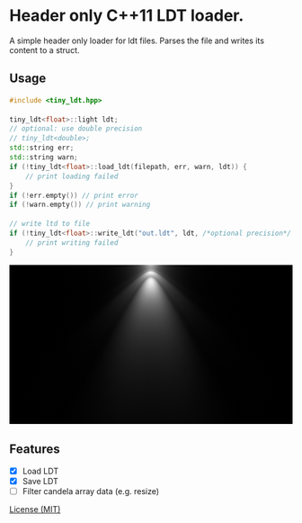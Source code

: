 # Header only C++11 LDT loader.
A simple header only loader for ldt files. Parses the file and writes its content to a struct. 

## Usage
```c++
#include <tiny_ldt.hpp>

tiny_ldt<float>::light ldt;
// optional: use double precision 
// tiny_ldt<double>;
std::string err;
std::string warn;
if (!tiny_ldt<float>::load_ldt(filepath, err, warn, ldt)) {
	// print loading failed
}
if (!err.empty()) // print error
if (!warn.empty()) // print warning

// write ltd to file
if (!tiny_ldt<float>::write_ldt("out.ldt", ldt, /*optional precision*/ 10)) {
	// print writing failed
}
```

![asd](image.png)

## Features
* [x] Load LDT
* [x] Save LDT
* [ ] Filter candela array data (e.g. resize)

[License (MIT)](https://github.com/fknfilewalker/tinyies/blob/main/LICENSE)